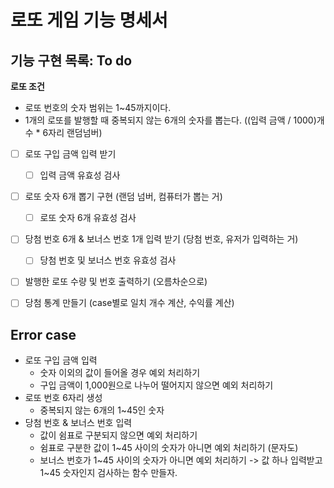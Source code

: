 # 로또 게임 기능 명세서

## 기능 구현 목록: To do

**로또 조건**

- 로또 번호의 숫자 범위는 1~45까지이다.
- 1개의 로또를 발행할 때 중복되지 않는 6개의 숫자를 뽑는다. ((입력 금액 / 1000)개수 \* 6자리 랜덤넘버)

- [ ] 로또 구입 금액 입력 받기
  - [ ] 입력 금액 유효성 검사
- [ ] 로또 숫자 6개 뽑기 구현 (랜덤 넘버, 컴퓨터가 뽑는 거)
  - [ ] 로또 숫자 6개 유효성 검사
- [ ] 당첨 번호 6개 & 보너스 번호 1개 입력 받기 (당첨 번호, 유저가 입력하는 거)

  - [ ] 당첨 번호 및 보너스 번호 유효성 검사

- [ ] 발행한 로또 수량 및 번호 출력하기 (오름차순으로)
- [ ] 당첨 통계 만들기 (case별로 일치 개수 계산, 수익률 계산)

## Error case

- 로또 구입 금액 입력
  - 숫자 이외의 값이 들어올 경우 예외 처리하기
  - 구입 금액이 1,000원으로 나누어 떨어지지 않으면 예외 처리하기
- 로또 번호 6자리 생성
  - 중복되지 않는 6개의 1~45인 숫자
- 당첨 번호 & 보너스 번호 입력
  - 값이 쉼표로 구분되지 않으면 예외 처리하기
  - 쉼표로 구분한 값이 1~45 사이의 숫자가 아니면 예외 처리하기 (문자도)
  - 보너스 번호가 1~45 사이의 숫자가 아니면 예외 처리하기 -> 값 하나 입력받고 1~45 숫자인지 검사하는 함수 만들자.
